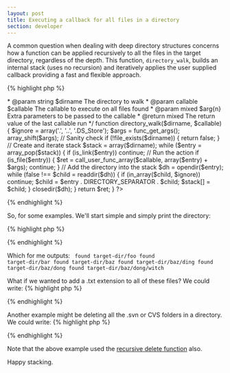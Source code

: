 ```yaml
---
layout: post
title: Executing a callback for all files in a directory
section: developer
---
```

A common question when dealing with deep directory structures concerns how a function can be applied recursively to all the files in the target directory, regardless of the depth. This function, <code>directory_walk</code>, builds an internal stack (uses no recursion) and iteratively applies the user supplied callback providing a fast and flexible approach.

{% highlight php %}
<?php
/**
 * Allows running a callback on all files in a deep directory structure
 *
 * @author Aidan Lister <aidan@php.net>
 * @param string $dirname The directory to walk
 * @param callable $callable The callable to execute on all files found
 * @param mixed $arg{n} Extra parameters to be passed to the callable
 * @return mixed The return value of the last callable run
 */
function directory_walk($dirname, $callable)
{
    $ignore = array('.', '..', '.DS_Store');
    $args = func_get_args();
    array_shift($args);

    // Sanity check    
    if (!file_exists($dirname)) {
        return false;
    }

    // Create and iterate stack
    $stack = array($dirname);
    while ($entry = array_pop($stack)) {
        if (is_link($entry)) continue;
        
        // Run the action
        if (is_file($entry)) {
          $ret = call_user_func_array($callable, array($entry) + $args);
          continue;
        }
        
        // Add the directory into the stack
        $dh = opendir($entry);
        while (false !== $child = readdir($dh)) {
            if (in_array($child, $ignore)) continue;
            $child = $entry . DIRECTORY_SEPARATOR . $child;
            $stack[] = $child;
        }
        closedir($dh);
    }

    return $ret;
}
?>
{% endhighlight %}

So, for some examples. We'll start simple and simply print the directory:

{% highlight php %}
<?php
$func = create_function('$file', 'echo "found $file";');
directory_walk('target-dir', $func);
?>
{% endhighlight %}

Which for me outputs:
<code>
found target-dir/foo
found target-dir/bar
found target-dir/baz
found target-dir/baz/ding
found target-dir/baz/dong
found target-dir/baz/dong/witch
</code>

What if we wanted to add a .txt extension to all of these files? We could write:
{% highlight php %}
<?php
function my_rename($entry, $extension) {
    if (is_file($entry)) {
        rename($entry, $entry . $extension);
    }
}
directory_walk('target-dir', 'my_rename', '.txt');
?>
{% endhighlight %}

Another example might be deleting all the .svn or CVS folders in a directory. We could write:
{% highlight php %}
<?php
function delsvn($file) {
  $ext = substr($file, strlen($file)-4,strlen($file));
  if ($ext === '.svn') rmdirr($ext);
}
directory_walk('test', 'delsvn');
?>
{% endhighlight %}

Note that the above example used the <a href="/2004/04/recursively-deleting-a-folder-in-php/">recursive delete function</a> also.

Happy stacking.